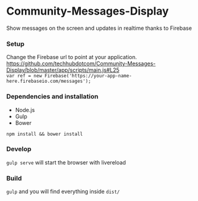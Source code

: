 # Community-Messages-Display

Show messages on the screen and updates in realtime thanks to Firebase

### Setup
Change the Firebase url to point at your application.
https://github.com/techhubdotcom/Community-Messages-Display/blob/master/app/scripts/main.js#L25  
`var ref = new Firebase('https://your-app-name-here.firebaseio.com/messages');`

### Dependencies and installation
 * Node.js
 * Gulp
 * Bower

`npm install && bower install`

### Develop
`gulp serve` will start the browser with livereload

### Build
`gulp` and you will find everything inside `dist/`
